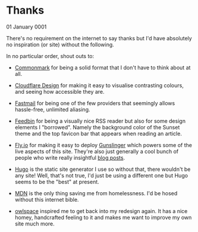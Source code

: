 # Thanks
01 January 0001

There&#39;s no requirement on the internet to say thanks but I&#39;d have absolutely no inspiration (or site) without the following.

In no particular order, shout outs to:

* [Commonmark](https://commonmark.org) for being a solid format that I don&#39;t have to think about at all.

* [Cloudflare Design](https://cloudflare.design/color) for making it easy to visualise contrasting colours, and seeing how accessible they are.

* [Fastmail](https://fastmail.com) for being one of the few providers that seemingly allows hassle-free, unlimited aliasing.

* [Feedbin](https://feedbin.com) for being a visually nice RSS reader but also for some design elements I &#34;borrowed&#34;. Namely the background color of the Sunset theme and the top favicon bar that appears when reading an article.

* [Fly.io](https://fly.io) for making it easy to deploy [Gunslinger](https://github.com/marcus-crane/gunslinger) which powers some of the live aspects of this site. They&#39;re also just generally a cool bunch of people who write really insightful [blog posts](https://fly.io/blog/).

* [Hugo](https://gohugo.io) is the static site generator I use so without that, there wouldn&#39;t be any site! Well, that&#39;s not true, I&#39;d just be using a different one but Hugo seems to be the &#34;best&#34; at present.

* [MDN](https://developer.mozilla.org/en-US/) is the only thing saving me from homelessness. I&#39;d be hosed without this internet bible.

* [owlspace](https://archive.is/kD83O) inspired me to get back into my redesign again. It has a nice homey, handcrafted feeling to it and makes me want to improve my own site much more.